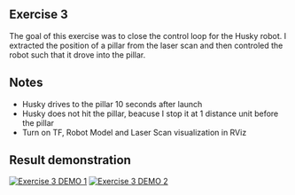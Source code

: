 ## Exercise 3
The goal of this exercise was to close the control loop for the Husky robot. I extracted the
position of a pillar from the laser scan and then controled the robot such that it drove into the
pillar.

## Notes
- Husky drives to the pillar 10 seconds after launch
- Husky does not hit the pillar, beacuse I stop it at 1 distance unit before the pillar
- Turn on TF, Robot Model and Laser Scan visualization in RViz

## Result demonstration

[![Exercise 3 DEMO 1](https://img.youtube.com/vi/XtFxNGS7_k8/0.jpg)](https://youtu.be/XtFxNGS7_k8)
[![Exercise 3 DEMO 2](https://img.youtube.com/vi/q_UMlofUH-M/0.jpg)](https://youtu.be/q_UMlofUH-M)